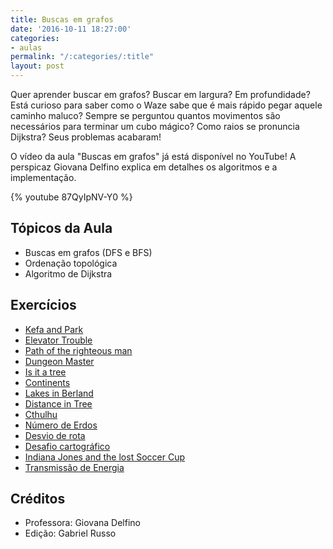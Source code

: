 ```yaml
---
title: Buscas em grafos
date: '2016-10-11 18:27:00'
categories:
- aulas
permalink: "/:categories/:title"
layout: post
---
```

Quer aprender buscar em grafos? Buscar em largura? Em profundidade? Está curioso para saber como o Waze sabe que é mais rápido pegar aquele caminho maluco? Sempre se perguntou quantos movimentos são necessários para terminar um cubo mágico? Como raios se pronuncia Dijkstra? Seus problemas acabaram!

O vídeo da aula "Buscas em grafos" já está disponível no YouTube! A perspicaz Giovana Delfino explica em detalhes os algoritmos e a implementação.

{% youtube 87QyIpNV-Y0 %} 

## Tópicos da Aula
- Buscas em grafos (DFS e BFS)
- Ordenação topológica
- Algoritmo de Dijkstra

## Exercícios
- [Kefa and Park](http://codeforces.com/problemset/problem/580/C)
- [Elevator Trouble](http://www.spoj.com/problems/ELEVTRBL/)
- [Path of the righteous man](http://www.spoj.com/problems/RIOI_2_3/)
- [Dungeon Master](https://uva.onlinejudge.org/index.php?option=com_onlinejudge&Itemid=8&page=show_problem&-problem=473)
- [Is it a tree](http://www.spoj.com/problems/PT07Y/)
- [Continents](https://uva.onlinejudge.org/index.php?option=onlinejudge&page=show_problem&problem=2035)
- [Lakes in Berland](http://codeforces.com/contest/723/problem/D)
- [Distance in Tree](http://codeforces.com/problemset/problem/161/D)
- [Cthulhu](http://codeforces.com/problemset/problem/103/B)
- [Número de Erdos](http://br.spoj.com/problems/NUMERDOS/)
- [Desvio de rota](http://br.spoj.com/problems/DESVIO/)
- [Desafio cartográfico](http://br.spoj.com/problems/CARTOG11/)
- [Indiana Jones and the lost Soccer Cup](http://www.spoj.com/problems/GCPC11C/)
- [Transmissão de Energia](http://br.spoj.com/problems/ENERGIA/)

## Créditos
- Professora: Giovana Delfino
- Edição: Gabriel Russo

